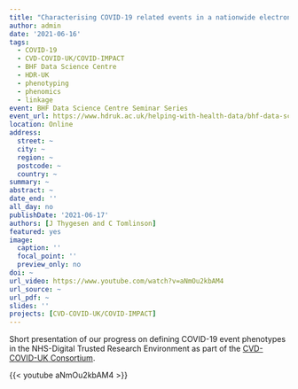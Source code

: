 ```yaml
---
title: "Characterising COVID-19 related events in a nationwide electronic health records cohort in England"
author: admin
date: '2021-06-16'
tags:
  - COVID-19
  - CVD-COVID-UK/COVID-IMPACT
  - BHF Data Science Centre
  - HDR-UK
  - phenotyping
  - phenomics
  - linkage
event: BHF Data Science Centre Seminar Series
event_url: https://www.hdruk.ac.uk/helping-with-health-data/bhf-data-science-centre/
location: Online
address:
  street: ~
  city: ~
  region: ~
  postcode: ~
  country: ~
summary: ~
abstract: ~
date_end: ''
all_day: no
publishDate: '2021-06-17'
authors: [J Thygesen and C Tomlinson]
featured: yes
image:
  caption: ''
  focal_point: ''
  preview_only: no
doi: ~
url_video: https://www.youtube.com/watch?v=aNmOu2kbAM4
url_source: ~
url_pdf: ~
slides: ''
projects: [CVD-COVID-UK/COVID-IMPACT]
---
```


Short presentation of our progress on defining COVID-19 event phenotypes in the NHS-Digital Trusted Research Environment as part of the [CVD-COVID-UK Consortium](https://www.hdruk.ac.uk/projects/cvd-covid-uk-project/).

{{< youtube aNmOu2kbAM4 >}}
